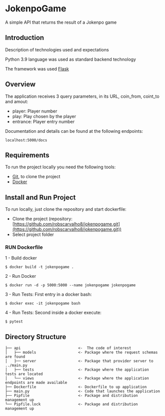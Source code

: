 # JokenpoGame

A simple API that returns the result of a Jokenpo game

## Introduction

Description of technologies used and expectations

Python 3.9 language was used as standard backend technology

The framework was used [Flask](https://flask.palletsprojects.com/en/2.0.x/)


## Overview

The application receives 3 query parameters, in its URL, coin_from, coint_to and amout:
    
- player: Player number
- play: Play chosen by the player
- entrance: Player entry number


Documentation and details can be found at the following endpoints:


    localhost:5000/docs

## Requirements

To run the project locally you need the following tools:

- [Git](https://git-scm.com/), to clone the project
- [Docker](https://docs.docker.com/engine/install/)

## Install and Run Project

To run locally, just clone the repository and start dockerfile:
- Clone the project (repository: [https://github.com/robscarvalho8/jokenpogame.git](https://github.com/robscarvalho8/jokenpogame.git))
- Select project folder

### RUN Dockerfile

1 - Build docker

    $ docker build -t jokenpogame .

2 - Run Docker

    $ docker run -d -p 5000:5000 --name jokenpogame jokenpogame

3 - Run Tests: First entry in a docker bash:

    $ docker exec -it jokenpogame bash

4 - Run Tests: Second inside a docker execute:

    $ pytest




## Directory Structure



    ├── api                          <-  The code of interest
    │   ├── models                   <- Package where the request schemas are found 
    │   ├── server                   <- Package that provider server to ../main.py
    │   ├── tests                    <- Package where the application tests are located 
    │   └── views                    <- Package where the application endpoints are made available
    ├── Dockerfile                   <- Dockerfile to up application
    ├── main.py                      <- Code that launches the application
    ├── Pipfile                      <- Package and distribution management up
    └── Pipfile.lock                 <- Package and distribution management up
